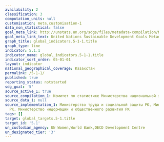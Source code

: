 ```yaml
---
availability: 2
classification: 3
computation_units: null
customisation: meta.customisation-1
data_non_statistical: false
goal_meta_link: http://unstats.un.org/sdgs/files/metadata-compilation/Metadata-Goal-5.pdf
goal_meta_link_text: United Nations Sustainable Development Goals Metadata (pdf 634kB)
graph_title: global_indicators.5-1-1.title
graph_type: line
indicator: 5.1.1
indicator_name: global_indicators.5-1-1.title
indicator_sort_order: 05-01-01
layout: indicator
national_geographical_coverage: Казахстан
permalink: /5-1-1/
published: true
reporting_status: notstarted
sdg_goal: '5'
source_active_1: true
source_compilation_1: Комитет по статистике Министерства национальной экономики РК
source_data_1: null
source_implementation_1: Министерство труда и социальной защиты РК, Министерство здравоохранения
  РК, Министерство информации и общественного развития РК
tags: []
target: global_targets.5-1.title
target_id: '5.1'
un_custodian_agency: UN Women,World Bank,OECD Development Centre
un_designated_tier: '3'
---
```


